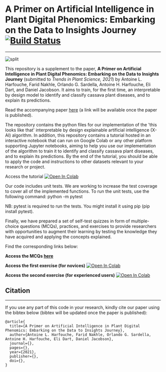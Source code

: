 # A Primer on Artificial Intelligence in Plant Digital Phenomics: Embarking on the Data to Insights Journey [![Build Status](https://app.travis-ci.com/HarfoucheLab/A-Primer-on-AI-in-Plant-Digital-Phenomics.svg?branch=main)](https://app.travis-ci.com/HarfoucheLab/A-Primer-on-AI-in-Plant-Digital-Phenomics)
----
![split](https://faridnakhle.com/unitus/DigitalPhenomics/githubimages/logo.png?t=1)

This repository is a supplement to the paper, **A Primer on Artificial Intelligence in Plant Digital Phenomics: Embarking on the Data to Insights Journey** (submitted to *Trends in Plant Science, 2021*) by Antoine L. Harfouche, Farid Nakhle, Orlando G. Sardella, Antoine H. Harfouche, Eli Dart, and Daniel Jacobson. It aims to train, for the first time, an interpretable by design model to identify and classify cassava plant diseases, and to explain its predictions.

Read the accompanying paper [here](https://doi.org) (a link will be available once the paper is published).

The repository contains the python files for our implementation of the 'this looks like that' interpretable by design explainable artificial intelligence (X-AI) algorithm. In addition, this repository contains a tutorial hosted in an interactive notebook that can run on Google Colab or any other platform supporting Jupyter notebooks, aiming to help you use our implementation of the algorithm to train it to identify and classify cassava plant diseases, and to explain its predictions.
By the end of the tutorial, you should be able to apply the code and instructions to other datasets relevant to your research or project.

Access the tutorial [![Open In Colab](https://colab.research.google.com/assets/colab-badge.svg)](https://colab.research.google.com/github/HarfoucheLab/A-Primer-on-AI-in-Plant-Digital-Phenomics/blob/main/Tutorial.ipynb)

Our code includes unit tests. We are working to increase the test coverage to cover all of the implemented functions.
To run the unit tests, use the following command:
python -m pytest

NB: pytest is required to run the tests. You might install it using pip (pip install pytest).

Finally, we have prepared a set of self-test quizzes in form of multiple-choice questions (MCQs), practices, and exercises to provide researchers with opportunities to augment their learning by testing the knowledge they have acquired and applying the concepts explained.

Find the corresponding links below:

**Access the MCQs [here](https://forms.gle/jVZHLpViL2ruYyxCA "here")**

**Access the first exercise (for novices)** [![Open In Colab](https://colab.research.google.com/assets/colab-badge.svg)](https://colab.research.google.com/github/HarfoucheLab/A-Primer-on-AI-in-Plant-Digital-Phenomics/blob/main/Exercise_Novice.ipynb)

**Access the second exercise (for experienced users)** [![Open In Colab](https://colab.research.google.com/assets/colab-badge.svg)](https://colab.research.google.com/github/HarfoucheLab/A-Primer-on-AI-in-Plant-Digital-Phenomics/blob/main/Exercise_Advanced.ipynb)

## Citation
----
If you use any part of this code in your research, kindly cite our paper using the bibtex below (bibtex will be updated once the paper is published):

```
@article{
  title={A Primer on Artificial Intelligence in Plant Digital Phenomics: Embarking on the Data to Insights Journey},
  author={Antoine L. Harfouche, Farid Nakhle, Orlando G. Sardella, Antoine H. Harfouche, Eli Dart, Daniel Jacobson},
  journal={},
  pages={},
  year={2021},
  publisher={},
  doi={},
}
```